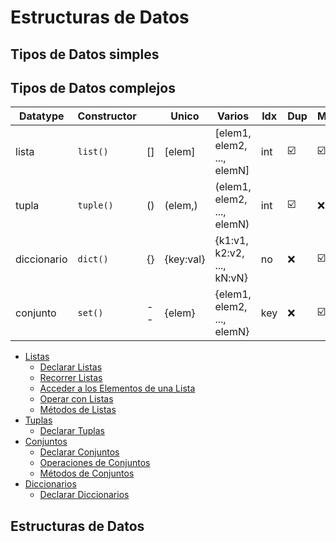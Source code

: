 # Estructuras de Datos

## Tipos de Datos simples

## Tipos de Datos complejos
| Datatype     | Constructor |    | Unico     | Varios                     | Idx | Dup | Mut |
|--------------|-------------|----|-----------|----------------------------|-----|-----|-----|
| lista        | `list()`    | [] | [elem]    | [elem1, elem2, ..., elemN] | int | :ballot_box_with_check: | :ballot_box_with_check:  |
| tupla        | `tuple()`   | () | (elem,)   | (elem1, elem2, ..., elemN) | int |  :ballot_box_with_check:  | :x: |
| diccionario  | `dict()`    | {} | {key:val} | {k1:v1, k2:v2, ..., kN:vN} | no  | :x: | :ballot_box_with_check:  |
| conjunto     | `set()`     | -- | {elem}    | {elem1, elem2, ..., elemN} | key | :x: | :ballot_box_with_check:  |

- [Listas](listas.md)
  - [Declarar Listas](listas.md#declarar-listas)
  - [Recorrer Listas](listas.md#recorrer-listas)
  - [Acceder a los Elementos de una Lista](listas.md#acceder-a-los-elementos-de-una-lista)
  - [Operar con Listas](listas.md#operar-con-listas)
  - [Métodos de Listas](listas.md#métodos-de-listas)
- [Tuplas](tuplas.md)
  - [Declarar Tuplas](tuplas.md#declarar-tuplas)
- [Conjuntos](conjuntos.md)
  - [Declarar Conjuntos](conjuntos.md#declarar-conjuntos)
  - [Operaciones de Conjuntos](conjuntos.md#operaciones-de-conjuntos)
  - [Métodos de Conjuntos](conjuntos.md#métodos-de-conjuntos)
- [Diccionarios](diccionarios.md)
  - [Declarar Diccionarios](diccionarios.md#declarar-diccionarios)

## Estructuras de Datos
